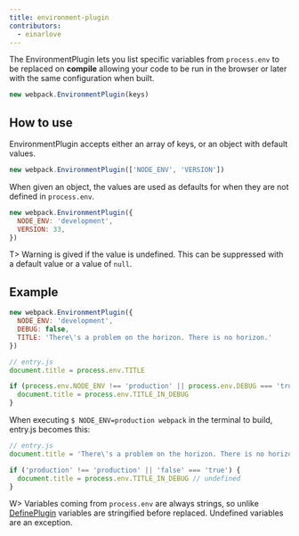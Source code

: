 ```yaml
---
title: environment-plugin
contributors:
  - einarlove
---
```


The EnvironmentPlugin lets you list specific variables from `process.env` to be replaced on **compile** allowing your code to be run in the browser or later with the same configuration when built.

```js
new webpack.EnvironmentPlugin(keys)
```

## How to use
EnvironmentPlugin accepts either an array of keys, or an object with default values.

```js
new webpack.EnvironmentPlugin(['NODE_ENV', 'VERSION'])
```

When given an object, the values are used as defaults for when they are not defined in `process.env`.

```js
new webpack.EnvironmentPlugin({
  NODE_ENV: 'development',
  VERSION: 33,
})
```

T> Warning is gived if the value is undefined. This can be suppressed with a default value or a value of `null`.

## Example

```js
new webpack.EnvironmentPlugin({
  NODE_ENV: 'development',
  DEBUG: false,
  TITLE: 'There\'s a problem on the horizon. There is no horizon.'
})
```

```js
// entry.js
document.title = process.env.TITLE

if (process.env.NODE_ENV !== 'production' || process.env.DEBUG === 'true') {
  document.title = process.env.TITLE_IN_DEBUG
}
```

When executing `$ NODE_ENV=production webpack` in the terminal to build, entry.js becomes this:

```js
// entry.js
document.title = 'There\'s a problem on the horizon. There is no horizon.'

if ('production' !== 'production' || 'false' === 'true') {
  document.title = process.env.TITLE_IN_DEBUG // undefined
}
```

W> Variables coming from `process.env` are always strings, so unlike [DefinePlugin](https://webpack.js.org/plugins/define-plugin/) variables are stringified before replaced. Undefined variables are an exception.
